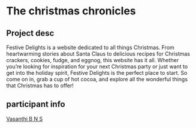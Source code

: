 # The christmas chronicles

## Project desc
Festive Delights is a website dedicated to all things Christmas. From heartwarming stories about Santa Claus to delicious recipes for Christmas crackers, cookies, fudge, and eggnog, this website has it all. Whether you’re looking for inspiration for your next Christmas party or just want to get into the holiday spirit, Festive Delights is the perfect place to start. So come on in, grab a cup of hot cocoa, and explore all the wonderful things that Christmas has to offer!
## participant info

[Vasanthi B N S](https://github.com/VB-123)

